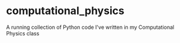 # computational_physics
A running collection of Python code I've written in my Computational Physics class
